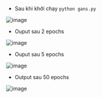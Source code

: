 - Sau khi khởi chạy `python gans.py`
  
![image](https://github.com/NhanDoV/cartoon_DCGANs/assets/60571509/ce15f0cd-f73b-43e7-ba3c-ed84c0b6f7a2)


- Ouput sau 2 epochs
  
![image](https://github.com/NhanDoV/cartoon_DCGANs/assets/60571509/96546cfc-eabe-47b7-98fb-1713c9814fbb)

- Ouput sau 5 epochs

![image](https://github.com/NhanDoV/cartoon_DCGANs/assets/60571509/f6a0e86f-24f3-489e-a661-da110263ff90)

 
- Output sau 50 epochs
  
![image](https://github.com/NhanDoV/cartoon_DCGANs/assets/60571509/d51052e3-f57f-467e-a197-510b508180f0)


